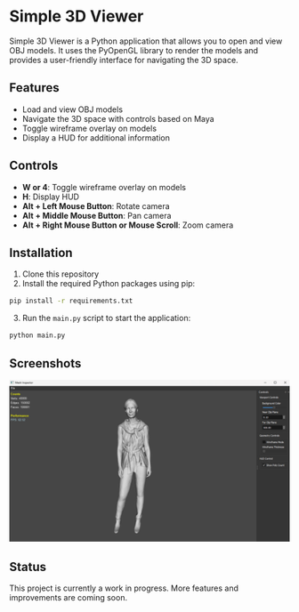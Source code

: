 # Simple 3D Viewer

Simple 3D Viewer is a Python application that allows you to open and view OBJ models. It uses the PyOpenGL library to render the models and provides a user-friendly interface for navigating the 3D space.

## Features

- Load and view OBJ models
- Navigate the 3D space with controls based on Maya
- Toggle wireframe overlay on models
- Display a HUD for additional information

## Controls

- **W or 4**: Toggle wireframe overlay on models
- **H**: Display HUD
- **Alt + Left Mouse Button**: Rotate camera
- **Alt + Middle Mouse Button**: Pan camera
- **Alt + Right Mouse Button or Mouse Scroll**: Zoom camera

## Installation

1. Clone this repository
2. Install the required Python packages using pip:

```sh
pip install -r requirements.txt
```

3. Run the `main.py` script to start the application:

```sh
python main.py
```

## Screenshots
![Screenshot](./screen-shot.png)
## Status

This project is currently a work in progress. More features and improvements are coming soon.
